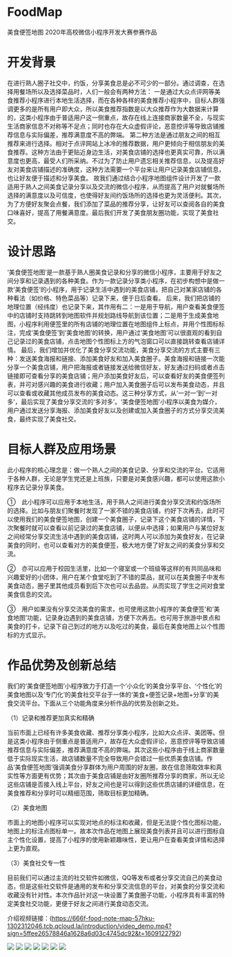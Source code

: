 # FoodMap
美食便签地图
2020年高校微信小程序开发大赛参赛作品

# 开发背景
在进行熟人圈子社交中，约饭，分享美食总是必不可少的一部分。通过调查，在选择用餐场所以及选择菜品时，人们一般会有两种方法：
一是通过大众点评网等美食推荐小程序进行本地生活选择，而在各种各样的美食推荐小程序中，目标人群强调更多的是所有用户即大众，所以美食推荐指数是以大众推荐作为大数据来计算的，这类小程序由于普适用户这一侧重点，故存在线上连接商家数量不全，与现实生活商家信息不对称等不足点；同时也存在大众虚假评论，恶意控评等导致店铺推荐信息与实际偏差，推荐满意度不高的弊端。
第二种方法是通过朋友之间的相互推荐来进行选择。相对于点评网站上冰冷的推荐数据，用户更倾向于相信朋友的美食推荐。这种方法由于更贴近身边生活，对美食店铺的选择也更真实可靠，所以满意度也更高，最受人们所采纳。不过为了防止用户遗忘相关推荐信息，以及提高好友对美食店铺描述的准确度，这种方法需要一个平台来让用户记录美食店铺信息，也让好友便于描述和分享美食。
故我们通过结合小程序地图组件设计开发了一款适用于熟人之间美食记录分享以及交流的微信小程序，从而提高了用户对就餐场所选择的满意度以及可信度，也使得好友间约饭场所的选择也更为灵活便利。其次，为了方便好友聚会点餐，我们添加了菜品的推荐分享，让好友可以查阅各自的美食口味喜好，提高了用餐满意度。最后我们开发了美食朋友圈功能，实现了美食社交。
# 设计思路
‘美食便签地图’是一款基于熟人圈美食记录和分享的微信小程序，主要用于好友之间分享和记录遇到的各种美食。作为一款记录分享类小程序，在初步构想中是做一款‘美食便签’的小程序，用于记录生活中遇到的美食店铺，把自己对某家店铺的各种看法（如价格、特色菜品等）记录下来，便于日后查看。
后来，我们把店铺的地理位置（经纬度）也记录下来，其作用有二：一是用于导航，用户查看美食便签中的店铺时支持跳转到地图软件并规划路线导航到该位置；二是用于生成美食地图，小程序利用便签里的所有店铺的地理位置在地图组件上标点，并用个性图标标注，完成‘美食便签’到‘美食地图’的转换，用户通过‘美食地图’可以很直观的看到自己记录过的美食店铺，点击地图个性图标上方的气泡窗口可以直接跳转查看店铺详情。
最后，我们增加并优化了美食分享交流功能，美食分享交流的方式主要有三种：发送美食海报和链接、添加美食好友和加入美食圈子。美食海报和链接一次能分享一个美食店铺，用户把海报或者链接发送给微信好友，好友通过扫码或者点击链接即可查看分享的美食店铺；用户添加美食好友后，可以查看好友的美食便签列表，并可对感兴趣的美食进行收藏；用户加入美食圈子后可以发布美食动态，并且可以查看或收藏其他成员发布的美食动态。这三种分享方式，从‘一对一’到‘一对多’，最后实现了美食分享交流的‘多对多’。‘美食便签地图’小程序以美食为媒介，用户通过发送分享海报、添加美食好友以及创建或加入美食圈子的方式分享交流美食，最终实现了美食社交。
# 目标人群及应用场景
此小程序的核心理念是：做一个熟人之间的美食记录、分享和交流的平台。它适用于各种人群，无论是学生党还是上班族，只要是对美食感兴趣，都可以使用这款小程序去记录分享美食。

①　此小程序可以应用于本地生活，用于熟人之间进行美食分享交流和约饭场所的选择。比如与朋友们聚餐时发现了一家不错的美食店铺，约好下次再去，此时可以使用我们的美食便签地图，创建一个美食圈子，记录下这个美食店铺的详情，下次聚餐时就可以查看以前记录过的美食店铺，以便从中选择；如果用户与某位好友之间经常分享交流生活中遇到的美食店铺，这时两人可以添加为美食好友，在记录美食的同时，也可以查看对方的美食便签，极大地方便了好友之间的美食分享和交流。

②　亦可以应用于校园生活里，比如一个寝室或一个班级等这样的有共同品味和兴趣爱好的小团体，用户在某个食堂吃到了不错的菜品，就可以在美食圈子中发布美食动态，圈子里其他成员看到后下次也可以去品尝。从而实现了学生之间对食堂美食信息的交流。

③　用户如果没有分享交流美食的需求，也可使用这款小程序的‘美食便签’和‘美食地图’功能，记录身边遇到的美食店铺，方便下次再去。也可用于旅游中景点和美食的打卡，记录下自己到过的地方以及吃过的美食，最后在美食地图上以个性图标的方式显示。
# 作品优势及创新总结
我们的‘美食便签地图’小程序致力于打造一个‘小众化’的美食分享平台、‘个性化’的美食地图以及‘专门化’的美食社交平台于一体的‘美食+便签记录+地图+分享’的美食交流平台。下面从三个功能角度来分析作品的优势及创新之处。

（1）记录和推荐更加真实和精确

当前市面上已经有许多美食收藏、推荐分享类小程序，比如大众点评、美团等。但是这类小程序由于侧重点是普适用户，故存在大众虚假评论，恶意控评等导致店铺推荐信息与实际偏差，推荐满意度不高的弊端。其次这些小程序由于线上商家数量低于实际现实生活，故店铺数量不完全导致用户会错过一些优质美食店铺。作品‘美食便签地图’强调美食分享群体为用户周围的好友圈，故在信息筛取效率和真实性等方面更有优势；其次由于美食店铺是由好友圈所推荐分享的商家，所以无论这些店铺是否接入线上平台，好友之间也是可以得到这些优质店铺的详细信息，在美食推荐和分享时可以精细范围，筛取目标更加精确。

（2）美食地图

市面上的地图小程序可以实现对地点的标注和收藏，但是无法提个性化图标功能，地图上的标注点图标单一。故本次作品在地图上展现美食列表并且可以进行图标自主个性化设置，提高了小程序的使用新颖趣味性，更让用户在查看美食详情和选择上更为直观。

（3）美食社交专一性

目前我们可以通过主流的社交软件如微信，QQ等发布或者分享交流自己的美食动态，但是这些社交软件是通用的发布和分享交流信息的平台，对美食的分享交流和收藏没有针对性。本次作品针对这一块设置了美食圈子功能，小程序具有丰富的特定美食社交功能，更便于好友之间进行美食动态交流。

介绍视频链接：(https://666f-food-note-map-57hku-1302312046.tcb.qcloud.la/introduction/video_demo.mp4?sign=5ffee26578846a1628a6d03c4745dc92&t=1609122792)

![](https://github.com/luolaihua/FoodMap/blob/main/1.jpg)
![](https://github.com/luolaihua/FoodMap/blob/main/2.jpg)
![](https://github.com/luolaihua/FoodMap/blob/main/3.jpg)
![](https://github.com/luolaihua/FoodMap/blob/main/4.jpg)
![](https://github.com/luolaihua/FoodMap/blob/main/5.jpg)
![](https://github.com/luolaihua/FoodMap/blob/main/6.jpg)
![](https://github.com/luolaihua/FoodMap/blob/main/7.jpg)
